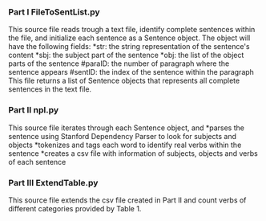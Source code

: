 ### Part I FileToSentList.py
This source file reads trough a text file, identify complete sentences within the file, and initialize each sentence as a Sentence object. The object will have the following fields:
*str: the string representation of the sentence's content
*sbj: the subject part of the sentence
*obj: the list of the object parts of the sentence
#paraID: the number of paragraph where the sentence appears
#sentID: the index of the sentence within the paragraph
This file returns a list of Sentence objects that represents all complete sentences in the text file.

### Part II npl.py
This source file iterates through each Sentence object, and
*parses the sentence using Stanford Dependency Parser to look for subjects and objects
*tokenizes and tags each word to identify real verbs within the sentence
*creates a csv file with information of subjects, objects and verbs of each sentence

### Part III ExtendTable.py
This source file extends the csv file created in Part II and count verbs of different categories provided by Table 1.